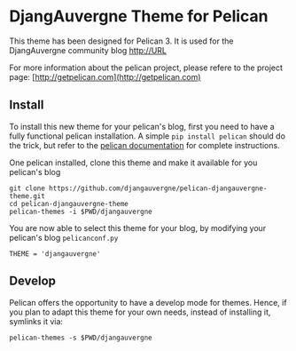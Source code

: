DjangAuvergne Theme for Pelican
===============================

This theme has been designed for Pelican 3. It is used for the DjangAuvergne community blog [http://URL]()

For more information about the pelican project, please refere to the project page: [http://getpelican.com](http://getpelican.com)

## Install

To install this new theme for your pelican's blog, first you need to have a fully functional pelican installation. A simple `pip install pelican` should do the trick, but refer to the [pelican documentation](http://docs.getpelican.com/latest/) for complete instructions.

One pelican installed, clone this theme and make it available for you pelican's blog

    git clone https://github.com/djangauvergne/pelican-djangauvergne-theme.git
    cd pelican-djangauvergne-theme
    pelican-themes -i $PWD/djangauvergne

You are now able to select this theme for your blog, by modifying your pelican's blog `pelicanconf.py`

    THEME = 'djangauvergne'

## Develop

Pelican offers the opportunity to have a develop mode for themes. Hence, if you plan to adapt this theme for your own needs, instead of installing it, symlinks it via:

    pelican-themes -s $PWD/djangauvergne

